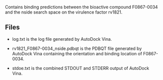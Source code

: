 Contains binding predictions between the bioactive compound F0867-0034 and the nside search space on the virulence factor rv1821.

## Files

- log.txt is the log file generated by AutoDock Vina.

- rv1821_F0867-0034_nside.pdbqt is the PDBQT file generated by AutoDock Vina containing the orientation and binding location of F0867-0034.

- stdoe.txt is the combined STDOUT and STDERR output of AutoDock Vina.

